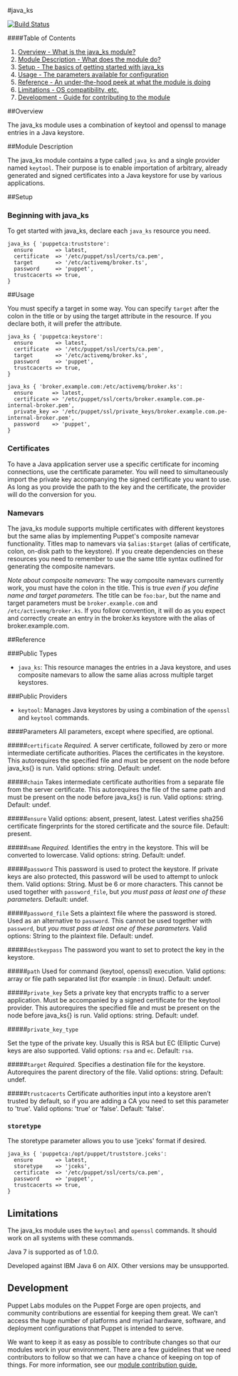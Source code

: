 #java_ks

[![Build Status](https://travis-ci.org/puppetlabs/puppetlabs-java_ks.png?branch=master)](https://travis-ci.org/puppetlabs/puppetlabs-java_ks)

####Table of Contents

1. [Overview - What is the java_ks module?](#overview)
2. [Module Description - What does the module do?](#module-description)
3. [Setup - The basics of getting started with java_ks](#setup)
4. [Usage - The parameters available for configuration](#usage)
5. [Reference - An under-the-hood peek at what the module is doing](#reference)
6. [Limitations - OS compatibility, etc.](#limitations)
7. [Development - Guide for contributing to the module](#development)

##Overview

The java_ks module uses a combination of keytool and openssl to manage entries in a Java keystore.

##Module Description

The java_ks module contains a type called `java_ks` and a single provider named `keytool`.  Their purpose is to enable importation of arbitrary, already generated and signed certificates into a Java keystore for use by various applications.

##Setup

### Beginning with java_ks

To get started with java_ks, declare each `java_ks` resource you need.

~~~
java_ks { 'puppetca:truststore':
  ensure       => latest,
  certificate  => '/etc/puppet/ssl/certs/ca.pem',
  target       => '/etc/activemq/broker.ts',
  password     => 'puppet',
  trustcacerts => true,
}
~~~


##Usage

You must specify a target in some way. You can specify `target` after the colon in the title or by using the target attribute in the resource. If you declare both, it will prefer the attribute.

~~~
java_ks { 'puppetca:keystore':
  ensure       => latest,
  certificate  => '/etc/puppet/ssl/certs/ca.pem',
  target       => '/etc/activemq/broker.ks',
  password     => 'puppet',
  trustcacerts => true,
}

java_ks { 'broker.example.com:/etc/activemq/broker.ks':
  ensure      => latest,
  certificate => '/etc/puppet/ssl/certs/broker.example.com.pe-internal-broker.pem',
  private_key => '/etc/puppet/ssl/private_keys/broker.example.com.pe-internal-broker.pem',
  password    => 'puppet',
}
~~~

### Certificates
To have a Java application server use a specific certificate for incoming connections, use the certificate parameter. You will need to simultaneously import the private key accompanying the signed certificate you want to use. As long as you provide the path to the key and the certificate, the provider will do the conversion for you.


### Namevars

The java_ks module supports multiple certificates with different keystores but the same alias by implementing Puppet's composite namevar functionality.  Titles map to namevars via `$alias:$target` (alias of certificate, colon, on-disk path to the keystore). If you create dependencies on these resources you need to remember to use the same title syntax outlined for generating the composite namevars.

*Note about composite namevars:*
The way composite namevars currently work, you must have the colon in the title. This is true *even if you define name and target parameters.*  The title can be `foo:bar`, but the name and target parameters must be `broker.example.com` and `/etc/activemq/broker.ks`. If you follow convention, it will do as you expect and correctly create an entry in the
broker.ks keystore with the alias of broker.example.com.

##Reference

###Public Types
* `java_ks`: This resource manages the entries in a Java keystore, and uses composite namevars to allow the same alias across multiple target keystores.

###Public Providers
* `keytool`: Manages Java keystores by using a combination of the `openssl` and `keytool` commands.

####Parameters
All parameters, except where specified, are optional.

#####`certificate`
*Required.* A server certificate, followed by zero or more intermediate certificate authorities. Places the certificates in the keystore. This autorequires the specified file and must be present on the node before java_ks{} is run. Valid options: string. Default: undef.

#####`chain`
Takes intermediate certificate authorities from a separate file from the server certificate. This autorequires the file of the same path and must be present on the node before java_ks{} is run. Valid options: string. Default: undef.

#####`ensure`
Valid options: absent, present, latest. Latest verifies sha256 certificate fingerprints for the stored certificate and the source file. Default: present.

#####`name`
*Required.* Identifies the entry in the keystore. This will be converted to lowercase. Valid options: string. Default: undef.

#####`password`
This password is used to protect the keystore. If private keys are also protected, this password will be used to attempt to unlock them. Valid options: String. Must be 6 or more characters. This cannot be used together with `password_file`, but *you must pass at least one of these parameters.* Default: undef.

#####`password_file`
Sets a plaintext file where the password is stored. Used as an alternative to `password`. This cannot be used together with `password`, but *you must pass at least one of these parameters.* Valid options: String to the plaintext file. Default: undef.

#####`destkeypass`
The password you want to set to protect the key in the keystore.

#####`path`
Used for command (keytool, openssl) execution. Valid options: array or file path separated list (for example : in linux). Default: undef.

#####`private_key`
Sets a private key that encrypts traffic to a server application. Must be accompanied by a signed certificate for the keytool provider. This autorequires the specified file and must be present on the node before java_ks{} is run. Valid options: string. Default: undef.

#####`private_key_type`

Set the type of the private key. Usually this is RSA but EC (Elliptic Curve) keys are also supported. Valid options: `rsa` and `ec`. Default: `rsa`.

#####`target`
*Required.* Specifies a destination file for the keystore. Autorequires the parent directory of the file. Valid options: string. Default: undef.

#####`trustcacerts`
Certificate authorities input into a keystore aren’t trusted by default, so if you are adding a CA you need to set this parameter to 'true'. Valid options: 'true' or 'false'. Default: 'false'.

### `storetype`

The storetype parameter allows you to use 'jceks' format if desired.

    java_ks { 'puppetca:/opt/puppet/truststore.jceks':
      ensure       => latest,
      storetype    => 'jceks',
      certificate  => '/etc/puppet/ssl/certs/ca.pem',
      password     => 'puppet',
      trustcacerts => true,
    }


Limitations
------------

The java_ks module uses the `keytool` and `openssl` commands. It should work on all systems with these commands.

Java 7 is supported as of 1.0.0.

Developed against IBM Java 6 on AIX. Other versions may be unsupported.

Development
-----------

Puppet Labs modules on the Puppet Forge are open projects, and community contributions are essential for keeping them great. We can’t access the huge number of platforms and myriad hardware, software, and deployment configurations that Puppet is intended to serve.

We want to keep it as easy as possible to contribute changes so that our modules work in your environment. There are a few guidelines that we need contributors to follow so that we can have a chance of keeping on top of things. For more information, see our [module contribution guide.](https://docs.puppetlabs.com/forge/contributing.html)
